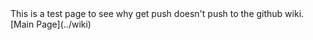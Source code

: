 <div style="@import url(../wiki/css/wakame_main.css);" >
This is a test page to see why get push doesn't push to the github wiki.
</div>
[Main Page](../wiki)
